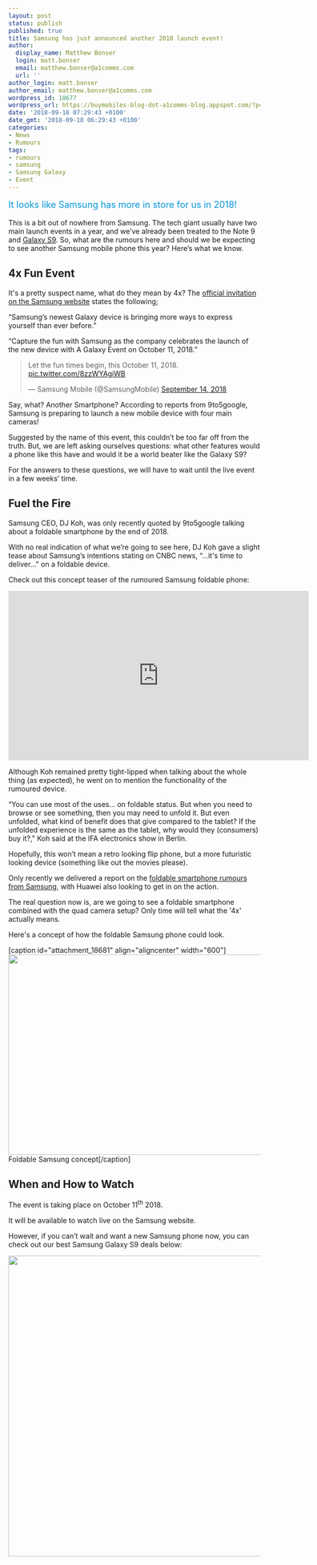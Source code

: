 ```yaml
---
layout: post
status: publish
published: true
title: Samsung has just announced another 2018 launch event!
author:
  display_name: Matthew Bonser
  login: matt.bonser
  email: matthew.bonser@a1comms.com
  url: ''
author_login: matt.bonser
author_email: matthew.bonser@a1comms.com
wordpress_id: 18677
wordpress_url: https://buymobiles-blog-dot-a1comms-blog.appspot.com/?p=18677
date: '2018-09-18 07:29:43 +0100'
date_gmt: '2018-09-18 06:29:43 +0100'
categories:
- News
- Rumours
tags:
- rumours
- samsung
- Samsung Galaxy
- Event
---
```

<p><span class="postStandFirst" style="color: #0896d5; line-height: 26px; font-size: 18px;">It looks like Samsung has more in store for us in 2018!</span></p>
<p>This is a bit out of nowhere from Samsung. The tech giant usually have two main launch events in a year, and we&rsquo;ve already been treated to the&nbsp;Note 9 and <a href="https://www.buymobiles.net/samsung/galaxy-s9-black" target="_blank" rel="noopener noreferrer">Galaxy S9</a>. So, what are the rumours here and should we be expecting to see another Samsung mobile phone this year? Here&rsquo;s what we know.</p>
<h2>4x Fun Event</h2>
<p>It's a pretty suspect name, what do they mean by 4x? The <a href="https://news.samsung.com/global/invitation-a-galaxy-event-2018" target="_blank" rel="noopener noreferrer">official invitation on the Samsung website</a>&nbsp;states the following;</p>
<p>&ldquo;Samsung&rsquo;s newest Galaxy device is bringing more ways to express yourself than ever before.&rdquo;</p>
<p>&ldquo;Capture the fun with Samsung as the company celebrates the launch of the new device with A Galaxy Event on October 11, 2018.&rdquo;</p>
<blockquote class="twitter-tweet" data-lang="en">
<p dir="ltr" lang="en">Let the fun times begin, this October 11, 2018. <a href="https://t.co/8zzWYAgiWB">pic.twitter.com/8zzWYAgiWB</a></p>
<p>&mdash; Samsung Mobile (@SamsungMobile) <a href="https://twitter.com/SamsungMobile/status/1040419864479973381?ref_src=twsrc%5Etfw">September 14, 2018</a></p></blockquote>
<p><script async src="https://platform.twitter.com/widgets.js" charset="utf-8"></script></p>
<p>Say, what? Another Smartphone? According to reports from 9to5google, Samsung is preparing to launch a new mobile device with four main cameras!</p>
<p>Suggested by the name of this event, this couldn&rsquo;t be too far off from the truth. But, we are left asking ourselves questions: what other features would a phone like this have and would it be a world beater like the Galaxy S9?</p>
<p>For the answers to these questions, we will have to wait until the live event in a few weeks&rsquo; time.</p>
<h2>Fuel the Fire</h2>
<p>Samsung CEO, DJ Koh, was only recently quoted by&nbsp;9to5google talking about a foldable smartphone by the end of 2018.</p>
<p>With no real indication of what we&rsquo;re going to see here, DJ Koh gave a slight tease about Samsung&rsquo;s intentions stating on CNBC news, &ldquo;&hellip;it's time to deliver&hellip;" on a foldable device.</p>
<p>Check out this concept teaser of the rumoured Samsung foldable phone:</p>
<p><iframe src="https://www.youtube.com/embed/vKDalqo27CM" width="600" height="338" frameborder="0" allowfullscreen="allowfullscreen"><span data-mce-type="bookmark" style="display: inline-block; width: 0px; overflow: hidden; line-height: 0;" class="mce_SELRES_start">﻿</span></iframe></p>
<p>Although Koh remained pretty tight-lipped when talking about the whole thing (as expected), he went on to mention the functionality of the rumoured device.</p>
<p>&ldquo;You can use most of the uses... on foldable status. But when you need to browse or see something, then you may need to unfold it. But even unfolded, what kind of benefit does that give compared to the tablet? If the unfolded experience is the same as the tablet, why would they (consumers) buy it?," Koh said at the IFA electronics show in Berlin.</p>
<p>Hopefully, this won&rsquo;t mean a retro looking flip phone, but a more futuristic looking device (something like out the movies please).</p>
<p>Only recently we delivered a report on the <a href="https://blog.buymobiles.net/news/samsung-galaxy-s10-might-have-three-screens" target="_blank" rel="noopener noreferrer">foldable smartphone rumours from Samsung</a>, with Huawei also looking to get in on the action.</p>
<p>The real question now is, are we going to see a foldable smartphone combined with the quad camera setup? Only time will tell what the '4x' actually means.</p>
<p>Here's a concept of how the foldable Samsung phone could look.</p>
<p>[caption id="attachment_18681" align="aligncenter" width="600"]<img class="wp-image-18681 size-full" src="https://lh3.googleusercontent.com/MitUQ5JrhgYwAgH8Lw0a9Cp_WY9ybi2lRoTAGmbbl62OYLIDR8ZGpvE6XKcyviKkZKYvYD6NnL-lBhI49TVwYiw=s0" alt="" width="600" height="400" /> Foldable Samsung concept[/caption]</p>
<h2>When and How to Watch</h2>
<p>The event is taking place on October 11<sup>th</sup>&nbsp;2018.</p>
<p>It will be available to watch live on the Samsung website.</p>
<p>However, if you can&rsquo;t wait and want a new Samsung phone now, you can check out our best Samsung Galaxy S9 deals below:</p>
<p><a href="https://www.buymobiles.net/samsung/galaxy-s9-black" target="_blank" rel="noopener noreferrer"><img class="aligncenter wp-image-16769 size-full" src="https://lh3.googleusercontent.com/Wyaj1qxneBP10ufsYv_KY74vo6YKd9oT5XoLxXeONSjuNvip24Q4Fjxdl3HmtT6bKV-MweIZIKoqQBK9v1xkh4Ui=s0" alt="" width="600" height="600" /></a></p>
